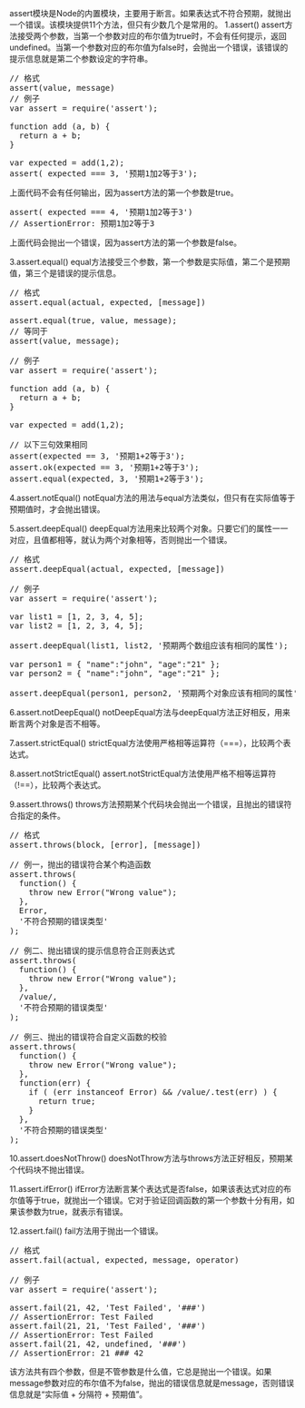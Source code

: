 assert模块是Node的内置模块，主要用于断言。如果表达式不符合预期，就抛出一个错误。该模块提供11个方法，但只有少数几个是常用的。
1.assert()
assert方法接受两个参数，当第一个参数对应的布尔值为true时，不会有任何提示，返回undefined。当第一个参数对应的布尔值为false时，会抛出一个错误，该错误的提示信息就是第二个参数设定的字符串。
<pre>
// 格式
assert(value, message)
// 例子
var assert = require('assert');

function add (a, b) {
  return a + b;
}

var expected = add(1,2);
assert( expected === 3, '预期1加2等于3');
</pre>
上面代码不会有任何输出，因为assert方法的第一个参数是true。
<pre>
assert( expected === 4, '预期1加2等于3')
// AssertionError: 预期1加2等于3
</pre>
上面代码会抛出一个错误，因为assert方法的第一个参数是false。

3.assert.equal()
equal方法接受三个参数，第一个参数是实际值，第二个是预期值，第三个是错误的提示信息。
<pre>
// 格式
assert.equal(actual, expected, [message])

assert.equal(true, value, message);
// 等同于
assert(value, message);

// 例子
var assert = require('assert');

function add (a, b) {
  return a + b;
}

var expected = add(1,2);

// 以下三句效果相同
assert(expected == 3, '预期1+2等于3');
assert.ok(expected == 3, '预期1+2等于3');
assert.equal(expected, 3, '预期1+2等于3');
</pre>

4.assert.notEqual()
notEqual方法的用法与equal方法类似，但只有在实际值等于预期值时，才会抛出错误。

5.assert.deepEqual()
deepEqual方法用来比较两个对象。只要它们的属性一一对应，且值都相等，就认为两个对象相等，否则抛出一个错误。
<pre>
// 格式
assert.deepEqual(actual, expected, [message])

// 例子
var assert = require('assert');

var list1 = [1, 2, 3, 4, 5];
var list2 = [1, 2, 3, 4, 5];

assert.deepEqual(list1, list2, '预期两个数组应该有相同的属性');

var person1 = { "name":"john", "age":"21" };
var person2 = { "name":"john", "age":"21" };

assert.deepEqual(person1, person2, '预期两个对象应该有相同的属性');
</pre>

6.assert.notDeepEqual()
notDeepEqual方法与deepEqual方法正好相反，用来断言两个对象是否不相等。

7.assert.strictEqual()
strictEqual方法使用严格相等运算符（===），比较两个表达式。

8.assert.notStrictEqual()
assert.notStrictEqual方法使用严格不相等运算符（!==），比较两个表达式。

9.assert.throws()
throws方法预期某个代码块会抛出一个错误，且抛出的错误符合指定的条件。
<pre>
// 格式
assert.throws(block, [error], [message])

// 例一，抛出的错误符合某个构造函数
assert.throws(
  function() {
    throw new Error("Wrong value");
  },
  Error,
  '不符合预期的错误类型'
);

// 例二、抛出错误的提示信息符合正则表达式
assert.throws(
  function() {
    throw new Error("Wrong value");
  },
  /value/,
  '不符合预期的错误类型'
);

// 例三、抛出的错误符合自定义函数的校验
assert.throws(
  function() {
    throw new Error("Wrong value");
  },
  function(err) {
    if ( (err instanceof Error) && /value/.test(err) ) {
      return true;
    }
  },
  '不符合预期的错误类型'
);
</pre>

10.assert.doesNotThrow()
doesNotThrow方法与throws方法正好相反，预期某个代码块不抛出错误。

11.assert.ifError()
ifError方法断言某个表达式是否false，如果该表达式对应的布尔值等于true，就抛出一个错误。它对于验证回调函数的第一个参数十分有用，如果该参数为true，就表示有错误。

12.assert.fail()
fail方法用于抛出一个错误。
<pre>
// 格式
assert.fail(actual, expected, message, operator)

// 例子
var assert = require('assert');

assert.fail(21, 42, 'Test Failed', '###')
// AssertionError: Test Failed
assert.fail(21, 21, 'Test Failed', '###')
// AssertionError: Test Failed
assert.fail(21, 42, undefined, '###')
// AssertionError: 21 ### 42
</pre>
该方法共有四个参数，但是不管参数是什么值，它总是抛出一个错误。如果message参数对应的布尔值不为false，抛出的错误信息就是message，否则错误信息就是“实际值 + 分隔符 + 预期值”。